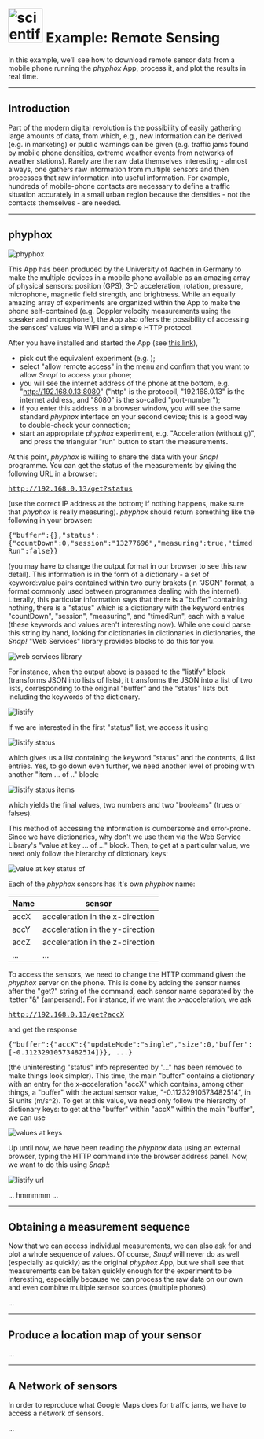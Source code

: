 # <img alt="scientific-snap-icon" src="../../images/einstein_snap.png" width="70"/> Example: Remote Sensing 

In this example, we'll see how to download remote sensor data from a mobile phone running the *phyphox* App, process it, and plot the results in real time.

---

## Introduction

Part of the modern digital revolution is the possibility of easily gathering large amounts of data, from which, e.g., new information can be derived (e.g. in marketing) or public warnings can be given (e.g. traffic jams found by mobile phone densities, extreme weather events from networks of weather stations).  Rarely are the raw data themselves interesting - almost always, one gathers raw information from multiple sensors and then processes that raw information into useful information. For example, hundreds of mobile-phone contacts are necessary to define a traffic situation accurately in a small urban region because the densities - not the contacts themselves - are needed.

---

## phyphox

![phyphox](./images/phyphox.png)

This App has been produced by the University of Aachen in Germany to make the multiple devices in a mobile phone available as an amazing array of physical sensors: position (GPS), 3-D acceleration, rotation, pressure, microphone, magnetic field strength, and brightness.  While an equally amazing array of experiments are organized within the App to make the phone self-contained (e.g. Doppler velocity measurements using the speaker and microphone!), the App also offers the possibility of accessing the sensors' values via WIFI and a simple HTTP protocol.

After you have installed and started the App (see [this link](https://phyphox.org/)),
- pick out the equivalent experiment (e.g. );
- select "allow remote access" in the menu and confirm that you want to allow *Snap!* to access your phone;
- you will see the internet address of the phone at the bottom, e.g. "http://192.168.0.13:8080" ("http" is the protocoll, "192.168.0.13" is the internet address, and "8080" is the so-called "port-number");
- if you enter this address in a browser window, you will see the same standard *phyphox* interface on your second device; this is a good way to double-check your connection;
- start an appropriate *phyphox* experiment, e.g. "Acceleration (without g)", and press the triangular "run" button to start the measurements.

At this point, *phyphox* is willing to share the data with your *Snap!* programme.  You can get the status of the measurements by giving the following URL in a browser:

<tt>http://192.168.0.13/get?status</tt>

(use the correct IP address at the bottom; if nothing happens, make sure that *phyphox* is really measuring).  *phyphox* should return something like the following in your browser:

<tt>{"buffer":{},"status":{"countDown":0,"session":"13277696","measuring":true,"timedRun":false}}</tt>

(you may have to change the output format in our browser to see this raw detail).
This information is in the form of a dictionary - a set of keyword:value pairs contained within two curly brakets (in "JSON" format, a format commonly used between programmes dealing with the internet).  Literally, this particular information says that there is a "buffer" containing nothing, there is a "status" which is a dictionary with the keyword entries "countDown", "session", "measuring", and "timedRun", each with a value (these keywords and values aren't interesting now).  While one could parse this string by hand, looking for dictionaries in dictionaries in dictionaries, the *Snap!* "Web Services" library provides blocks to do this for you.

![web services library](./images/import_library_web_services.png)

For instance, when the output above is passed to the "listify" block (transforms JSON into lists of lists), it transforms the JSON into a list of two lists, corresponding to the original "buffer" and the "status" lists but including the keywords of the dictionary.

![listify](./images/listify.png)

If we are interested in the first "status" list, we access it using

![listify status](./images/listify_status.png)

which gives us a list containing the keyword "status" and the contents, 4 list entries.  Yes, to go down even further, we need another level of probing with another "item ... of .." block:

![listify status items](./images/listify_status_items.png)

which yields the final values, two numbers and two "booleans" (trues or falses).

This method of accessing the information is cumbersome and error-prone.  Since we have dictionaries, why don't we use them via the Web Service Library's "value at key ... of ..." block. Then, to get at a particular value, we need only follow the hierarchy of dictionary keys:

![value at key status of](./images/value_at_key_status.png)


Each of the *phyphox* sensors has it's own *phyphox* name:

| Name  | sensor  |
| ----  | ------  |
| accX  | acceleration in the x-direction  |
| accY  | acceleration in the y-direction  |
| accZ  | acceleration in the z-direction  |
| ...   | ...  | 

To access the sensors, we need to change the HTTP command given the *phyphox* server on the phone.   This is done by adding the sensor names after the "get?" string of the command, each sensor name separated by the ltetter "&" (ampersand).  For instance, if we want the x-acceleration, we ask

<tt>http://192.168.0.13/get?accX</tt>

and get the response

<tt>{"buffer":{"accX":{"updateMode":"single","size":0,"buffer":[-0.11232910573482514]}}, ...}</tt>

(the uninteresting "status" info represented by "..." has been removed to make things look simpler). This time, the main "buffer" contains a dictionary with an entry for the x-acceleration "accX" which contains, among other things, a "buffer" with the actual sensor value, "-0.11232910573482514", in SI units (m/s^2).  To get at this value, we need only follow the hierarchy of dictionary keys: to get at the "buffer" within "accX" within the main "buffer", we can use

![values at keys](./images/values_at_keys.png)

Up until now, we have been reading the *phyphox* data using an external browser, typing the HTTP command into the browser address panel.  Now, we want to do this using *Snap!*:

![listify url](./images/listify_url.png)

... hmmmmm ...

---

## Obtaining a measurement sequence

Now that we can access individual measurements, we can also ask for and plot a whole sequence of values.  Of course, *Snap!* will never do as well (especially as quickly) as the original *phyphox* App, but we shall see that measurements can be taken quickly enough for the experiment to be interesting, especially because we can process the raw data on our own and even combine multiple sensor sources (multiple phones).

...

---

## Produce a location map of your sensor

...

---

## A Network of sensors

In order to reproduce what Google Maps does for traffic jams, we have to access a network of sensors.

...
